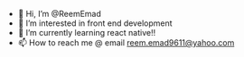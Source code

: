 - 👋 Hi, I’m @ReemEmad
- 👀 I’m interested in front end development
- 🌱 I’m currently learning react native!!
- 📫 How to reach me @ email reem.emad9611@yahoo.com

<!---
ReemEmad/ReemEmad is a ✨ special ✨ repository because its `README.md` (this file) appears on your GitHub profile.
You can click the Preview link to take a look at your changes.
--->
